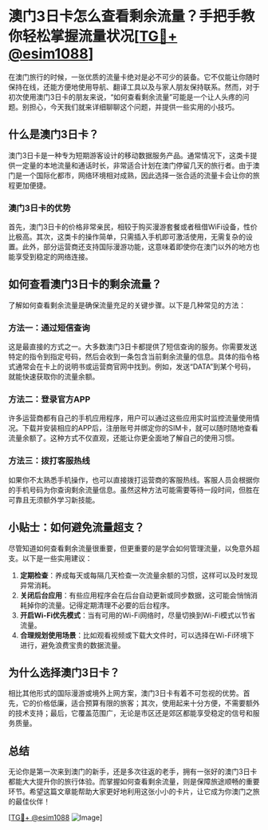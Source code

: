 # 澳门3日卡怎么查看剩余流量？手把手教你轻松掌握流量状况[[TG💪+ @esim1088](https://t.me/s/esim1088)]

在澳门旅行的时候，一张优质的流量卡绝对是必不可少的装备。它不仅能让你随时保持在线，还能方便地使用导航、翻译工具以及与家人朋友保持联系。然而，对于初次使用澳门3日卡的朋友来说，“如何查看剩余流量”可能是一个让人头疼的问题。别担心，今天我们就来详细聊聊这个问题，并提供一些实用的小技巧。

## 什么是澳门3日卡？

澳门3日卡是一种专为短期游客设计的移动数据服务产品。通常情况下，这类卡提供一定量的本地流量和通话时长，非常适合计划在澳门停留几天的旅行者。由于澳门是一个国际化都市，网络环境相对成熟，因此选择一张合适的流量卡会让你的旅程更加便捷。

### 澳门3日卡的优势

首先，澳门3日卡的价格非常亲民，相较于购买漫游套餐或者租借WiFi设备，性价比极高。其次，这类卡的操作简单，只需插入手机即可激活使用，无需复杂的设置。此外，部分运营商还支持国际漫游功能，这意味着即使你在澳门以外的地方也能享受到稳定的网络连接。

## 如何查看澳门3日卡的剩余流量？

了解如何查看剩余流量是确保流量充足的关键步骤。以下是几种常见的方法：

### 方法一：通过短信查询

这是最直接的方式之一。大多数澳门3日卡都提供了短信查询的服务。你需要发送特定的指令到指定号码，然后会收到一条包含当前剩余流量的信息。具体的指令格式通常会在卡上的说明书或运营商官网中找到。例如，发送“DATA”到某个号码，就能快速获取你的流量余额。

### 方法二：登录官方APP

许多运营商都有自己的手机应用程序，用户可以通过这些应用实时监控流量使用情况。下载并安装相应的APP后，注册账号并绑定你的SIM卡，就可以随时随地查看流量余额了。这种方式不仅直观，还能让你更全面地了解自己的使用习惯。

### 方法三：拨打客服热线

如果你不太熟悉手机操作，也可以直接拨打运营商的客服热线。客服人员会根据你的手机号码为你查询剩余流量信息。虽然这种方法可能需要等待一段时间，但胜在可靠且无须额外学习新技能。

## 小贴士：如何避免流量超支？

尽管知道如何查看剩余流量很重要，但更重要的是学会如何管理流量，以免意外超支。以下是一些实用建议：

1. **定期检查**：养成每天或每隔几天检查一次流量余额的习惯，这样可以及时发现异常消耗。
2. **关闭后台应用**：有些应用程序会在后台自动更新或同步数据，这可能会悄悄消耗掉你的流量。记得定期清理不必要的后台程序。
3. **开启Wi-Fi优先模式**：当有可用的Wi-Fi网络时，尽量切换到Wi-Fi模式以节省流量。
4. **合理规划使用场景**：比如观看视频或下载大文件时，可以选择在Wi-Fi环境下进行，避免浪费宝贵的数据流量。

## 为什么选择澳门3日卡？

相比其他形式的国际漫游或境外上网方案，澳门3日卡有着不可忽视的优势。首先，它的价格低廉，适合预算有限的旅客；其次，使用起来十分方便，不需要额外的技术支持；最后，它覆盖范围广，无论是市区还是郊区都能享受稳定的信号和服务质量。

## 总结

无论你是第一次来到澳门的新手，还是多次往返的老手，拥有一张好的澳门3日卡都能大大提升你的旅行体验。而掌握如何查看剩余流量，则是保障旅途顺畅的重要环节。希望这篇文章能帮助大家更好地利用这张小小的卡片，让它成为你澳门之旅的最佳伙伴！

[[TG💪+ @esim1088](https://t.me/s/esim1088) ![Image](https://i.postimg.cc/4NQfJmqS/Snipaste-2025-05-13-00-14-12.png)]